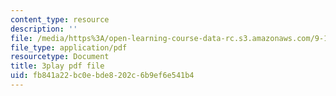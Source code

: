 ```yaml
---
content_type: resource
description: ''
file: /media/https%3A/open-learning-course-data-rc.s3.amazonaws.com/9-14-brain-structure-and-its-origins-spring-2014/fb841a22bc0ebde8202c6b9ef6e541b4_555141.pdf
file_type: application/pdf
resourcetype: Document
title: 3play pdf file
uid: fb841a22-bc0e-bde8-202c-6b9ef6e541b4
---
```

